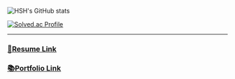![HSH's GitHub stats](https://github-readme-stats.vercel.app/api?username=Hansanghyun-github&show_icons=true)

[![Solved.ac Profile](http://mazassumnida.wtf/api/v2/generate_badge?boj=tkdgus5828)](https://solved.ac/tkdgus5828/)

---

<h3>
    <a href="https://statuesque-step-7d4.notion.site/133e08bbc96e808797b3ff2490440861" target="_blank" rel="noopener noreferrer">📃<ins>Resume Link</ins></a>
</h3>

<h3>
    <a href="https://statuesque-step-7d4.notion.site/151e08bbc96e80bfaff5d50edeea5647" target="_blank" rel="noopener noreferrer">📚<ins>Portfolio Link</ins></a>
</h3>

<!--
**Hansanghyun-github/Hansanghyun-github** is a ✨ _special_ ✨ repository because its `README.md` (this file) appears on your GitHub profile.

Here are some ideas to get you started:

- 🔭 I’m currently working on ...
- 🌱 I’m currently learning ...
- 👯 I’m looking to collaborate on ...
- 🤔 I’m looking for help with ...
- 💬 Ask me about ...
- 📫 How to reach me: ...
- 😄 Pronouns: ...
- ⚡ Fun fact: ...
-->
